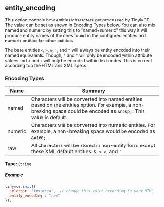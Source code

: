 ## entity_encoding

This option controls how entities/characters get processed by TinyMCE. The value can be set as shown in Encoding Types below. You can also mix named and numeric by setting this to "named+numeric" this way it will produce entity names of the ones found in the configured entities and numeric entities for other entities.

The base entities `<`, `>`, `&`, `'`, and `"` will always be entity encoded into their named equivalents. Though, `'` and `"` will only be encoded within attribute values and `<` and `>` will only be encoded within text nodes. This is correct according too the HTML and XML specs.

### Encoding Types

| Name     | Summary          |
|----------|------------------|
| named    |Characters will be converted into named entities based on the entities option. For example, a non-breaking space could be encoded as `&nbsp;`. This value is default. |
| numeric  | Characters will be converted into numeric entities. For example, a non-breaking space would be encoded as `&#160;`. |
| raw      |All characters will be stored in non-entity form except these XML default entities: ```&```, ```<```, ```>```, and ```"``` |

**Type:** `String`

##### Example

```js
tinymce.init({
  selector: 'textarea',  // change this value according to your HTML
  entity_encoding : "raw"
});
```
